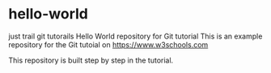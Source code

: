 # hello-world
just trail git tutorails
Hello World repository for Git tutorial
This is an example repository for the Git tutoial on https://www.w3schools.com

This repository is built step by step in the tutorial.
